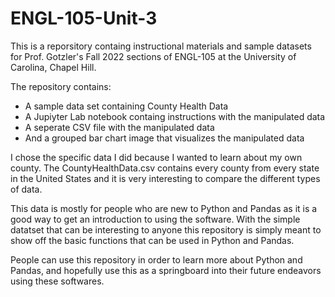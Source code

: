 # ENGL-105-Unit-3
This is a reporsitory containg instructional materials and sample datasets for Prof. Gotzler's Fall 2022 sections of ENGL-105 at the University of Carolina, Chapel Hill.

The repository contains: 
- A sample data set containing County Health Data
- A Jupiyter Lab notebook containg instructions with the manipulated data
- A seperate CSV file with the manipulated data
- And  a grouped bar chart image that visualizes the manipulated data

I chose the specific data I did because I wanted to learn about my own county. The CountyHealthData.csv contains every county from every state in the United States and it is very interesting to compare the different types of data.

This data is mostly for people who are new to Python and Pandas as it is a good way to get an introduction to using the software. With the simple datatset that can be interesting to anyone this repository is simply meant to show off the basic functions that can be used in Python and Pandas.

People can use this repository in order to learn more about Python and Pandas, and hopefully use this as a springboard into their future endeavors using these softwares.

